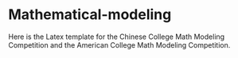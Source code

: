 # Mathematical-modeling
Here is the Latex template for the Chinese College Math Modeling Competition and the American College Math Modeling Competition.
